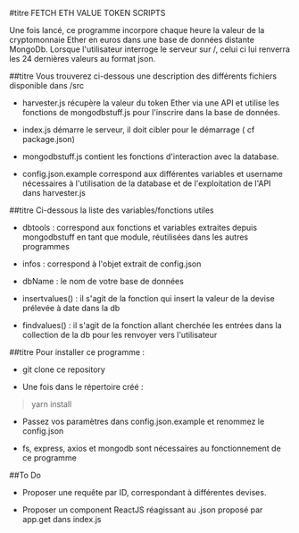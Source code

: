 #titre FETCH ETH VALUE TOKEN SCRIPTS



Une fois lancé, ce programme incorpore chaque heure la valeur de la cryptomonnaie Ether en euros dans une base de données distante
MongoDb. Lorsque l'utilisateur interroge le serveur sur /, celui ci lui renverra les 24 dernières valeurs au format json.

##titre Vous trouverez ci-dessous une description des différents fichiers disponible dans /src

* harvester.js récupère la valeur du token Ether via une API et utilise les fonctions de mongodbstuff.js pour l'inscrire dans la base de données.

* index.js démarre le serveur, il doit cibler pour le démarrage ( cf package.json)

* mongodbstuff.js contient les fonctions d'interaction avec la database.

* config.json.example correspond aux différentes variables et username nécessaires à l'utilisation de la database et de l'exploitation de l'API dans harvester.js

##titre Ci-dessous la liste des variables/fonctions utiles

* dbtools : correspond aux fonctions et variables extraites depuis mongodbstuff en tant que module, réutilisées dans les autres programmes

* infos : correspond à l'objet extrait de config.json

* dbName : le nom de votre base de données

* insertvalues() : il s'agit de la fonction qui insert la valeur de la devise prélevée à date dans la db

* findvalues() : il s'agit de la fonction allant cherchée les entrées dans la collection de la db pour les renvoyer vers l'utilisateur

##titre Pour installer ce programme : 

* git clone ce repository

* Une fois dans le répertoire créé : 
>yarn install

* Passez vos paramètres dans config.json.example et renommez le config.json

* fs, express, axios et mongodb sont nécessaires au fonctionnement de ce programme

##To Do

* Proposer une requête par ID, correspondant à différentes devises.

* Proposer un component ReactJS réagissant au .json proposé par app.get dans index.js










